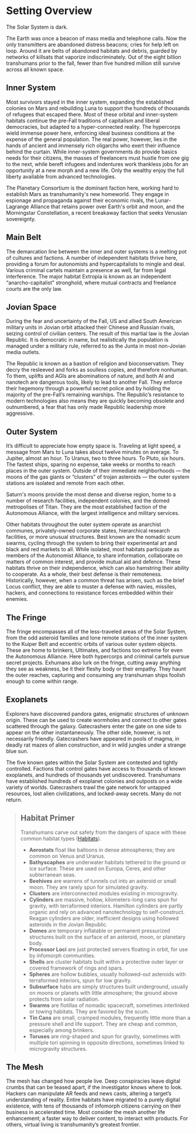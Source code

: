 # Setting Overview

The Solar System is dark.

The Earth was once a beacon of mass media and telephone calls. Now the only transmitters are abandoned distress beacons; cries for help left on loop. Around it are belts of abandoned habitats and debris, guarded by networks of killsats that vaporize indiscriminately. Out of the eight billion transhumans prior to the fall, fewer than five hundred million still survive across all known space.

## Inner System

Most survivors stayed in the inner system, expanding the established colonies on Mars and rebuilding Luna to support the hundreds of thousands of refugees that escaped there. Most of these orbital and inner-system habitats continue the pre-Fall traditions of capitalism and liberal democracies, but adapted to a hyper-connected reality. The hypercorps wield immense power here, enforcing ideal business conditions at the expense of the general population. The real power, however, lies in the hands of ancient and immensely rich oligarchs who exert their influence behind the curtain. While inner-system governments do provide basics needs for their citizens, the masses of freelancers must hustle from one gig to the next, while bereft infugees and indentures work thankless jobs for an opportunity at a new morph and a new life. Only the wealthy enjoy the full liberty available from advanced technologies.

The Planetary Consortium is the dominant faction here, working hard to establish Mars as transhumanity's new homeworld. They engage in espionage and propaganda against their economic rivals, the Lunar-Lagrange Alliance that retains power over Earth's orbit and moon, and the Morningstar Constellation, a recent breakaway faction that seeks Venusian sovereignty.

## Main Belt

The demarcation line between the inner and outer systems is a melting pot of cultures and factions. A number of independent habitats thrive here, providing a forum for autonomists and hypercapitalists to mingle and deal. Various criminal cartels maintain a presence as well, far from legal interference. The major habitat Extropia is known as an independent “anarcho-capitalist” stronghold, where mutual contracts and freelance courts are the only law.

## Jovian Space

During the fear and uncertainty of the Fall, US and allied South American military units in Jovian orbit attacked their Chinese and Russian rivals, seizing control of civilian centers. The result of this martial law is the Jovian Republic. It is democratic in name, but realistically the population is managed under a military rule, referred to as the Junta in most non-Jovian media outlets.

The Republic is known as a bastion of religion and bioconservatism. They decry the resleeved and forks as soulless copies, and therefore nonhuman. To them, uplifts and AGIs are abominations of nature, and both AI and nanotech are dangerous tools, likely to lead to another Fall. They enforce their hegemony through a powerful secret police and by holding the majority of the pre-Fall’s remaining warships. The Republic’s resistance to modern technologies also means they are quickly becoming obsolete and outnumbered, a fear that has only made Republic leadership more aggressive.

## Outer System

It’s difficult to appreciate how empty space is. Traveling at light speed, a message from Mars to Luna takes about twelve minutes on average. To Jupiter, almost an hour. To Uranus, two to three hours. To Pluto, six hours. The fastest ships, sparing no expense, take weeks or months to reach places in the outer system. Outside of their immediate neighborhoods — the moons of the gas giants or “clusters” of trojan asteroids — the outer system stations are isolated and remote from each other.

Saturn's moons provide the most dense and diverse region, home to a number of research facilities, independent colonies, and the domed metropolises of Titan. They are the most established faction of the Autonomous Alliance, with the largest intelligence and military services.

Other habitats throughout the outer system operate as anarchist communes, privately-owned corporate states, hierarchical research facilities, or more unusual structures. Best known are the nomadic scum swarms, cycling through the system to bring their experimental art and black and red markets to all. While isolated, most habitats participate as members of the Autonomist Alliance, to share information, collaborate on matters of common interest, and provide mutual aid and defence. These habitats thrive on their independence, which can also hamstring their ability to cooperate. As a whole, their best defense is their remoteness. Historically, however, when a common threat has arisen, such as the brief Locus conflict, they are able to muster a defense with navies, missiles, hackers, and connections to resistance forces embedded within their enemies.

## The Fringe

The fringe encompasses all of the less-traveled areas of the Solar System, from the odd asteroid families and lone remote stations of the inner system to the Kuiper Belt and eccentric orbits of various outer system objects. These are home to brinkers, Ultimates, and factions too extreme for even the Autonomous Alliance. Here both hypercorps and criminal cartels pursue secret projects. Exhumans also lurk on the fringe, cutting away anything they see as weakness, be it their fleshy body or their empathy. They haunt the outer reaches, capturing and consuming any transhuman ships foolish enough to come within range.

## Exoplanets

Explorers have discovered pandora gates, enigmatic structures of unknown origin. These can be used to create wormholes and connect to other gates scattered through the galaxy. Gatecrashers enter the gate on one side to appear on the other instantaneously. The other side, however, is not necessarily friendly. Gatecrashers have appeared in pools of magma, in deadly rat mazes of alien construction, and in wild jungles under a strange blue sun.

The five known gates within the Solar System are contested and tightly controlled. Factions that control gates have access to thousands of known exoplanets, and hundreds of thousands yet undiscovered. Transhumans have established hundreds of exoplanet colonies and outposts on a wide variety of worlds. Gatecrashers trawl the gate network for untapped resources, lost alien civilizations, and locked-away secrets. Many do not return.

<blockquote>

## Habitat Primer

Transhumans carve out safety from the dangers of space with these common habitat types ([Habitats](../07/06-habitats.md)).

- **Aerostats** float like balloons in dense atmospheres; they are common on Venus and Uranus.
- **Bathyscaphes** are underwater habitats tethered to the ground or ice surface. These are used on Europa, Ceres, and other subterranean seas.
- **Beehives** are warrens of tunnels cut into an asteroid or small moon. They are rarely spun for simulated gravity.
- **Clusters** are interconnected modules existing in microgravity.
- **Cylinders** are massive, hollow, kilometers-long cans spun for gravity, with terraformed interiors. Hamilton cylinders are partly organic and rely on advanced nanotechnology to self-construct. Reagan cylinders are older, inefficient designs using hollowed asteroids in the Jovian Republic.
- **Domes** are temporary inflatable or permanent pressurized structures built on the surface of an asteroid, moon, or planetary body.
- **Processor Loci** are just protected servers floating in orbit, for use by infomorph communities.
- **Shells** are cluster habitats built within a protective outer layer or covered framework of rings and spars.
- **Spheres** are hollow bubbles, usually hollowed-out asteroids with terraformed interiors, spun for low gravity.
- **Subsurface** habs are simply structures built underground, usually on moons or planets with little atmosphere; the ground above protects from solar radiation.
- **Swarms** are flotillas of nomadic spacecraft, sometimes interlinked or towing habitats. They are favored by the scum.
- **Tin Cans** are small, cramped modules, frequently little more than a pressure shell and life support. They are cheap and common, especially among brinkers.
- **Toruses** are ring-shaped and spun for gravity, sometimes with multiple tori spinning in opposite directions, sometimes linked to microgravity structures.

</blockquote>

## The Mesh

The mesh has changed how people live. Deep conspiracies leave digital crumbs that can be teased apart, if the investigator knows where to look. Hackers can manipulate AR feeds and news casts, altering a target’s understanding of reality. Entire habitats have migrated to a purely digital existence, with tens of thousands of infomorph citizens carrying on their business in accelerated time. Most consider the mesh another life enhancement; a faster way to deliver content, to interact with products. For others, virtual living is transhumanity’s greatest frontier.
